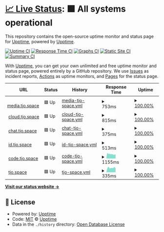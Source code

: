 # [📈 Live Status](https://upptime.tjo.space): <!--live status--> **🟩 All systems operational**

This repository contains the open-source uptime monitor and status page for [Upptime](https://upptime.js.org), powered by [Upptime](https://github.com/upptime/upptime).

[![Uptime CI](https://github.com/upptime/upptime/workflows/Uptime%20CI/badge.svg)](https://github.com/upptime/upptime/actions?query=workflow%3A%22Uptime+CI%22)
[![Response Time CI](https://github.com/upptime/upptime/workflows/Response%20Time%20CI/badge.svg)](https://github.com/upptime/upptime/actions?query=workflow%3A%22Response+Time+CI%22)
[![Graphs CI](https://github.com/upptime/upptime/workflows/Graphs%20CI/badge.svg)](https://github.com/upptime/upptime/actions?query=workflow%3A%22Graphs+CI%22)
[![Static Site CI](https://github.com/upptime/upptime/workflows/Static%20Site%20CI/badge.svg)](https://github.com/upptime/upptime/actions?query=workflow%3A%22Static+Site+CI%22)
[![Summary CI](https://github.com/upptime/upptime/workflows/Summary%20CI/badge.svg)](https://github.com/upptime/upptime/actions?query=workflow%3A%22Summary+CI%22)

With [Upptime](https://upptime.js.org), you can get your own unlimited and free uptime monitor and status page, powered entirely by a GitHub repository. We use [Issues](https://github.com/upptime/upptime/issues) as incident reports, [Actions](https://github.com/upptime/upptime/actions) as uptime monitors, and [Pages](https://upptime.tjo.space) for the status page.

<!--start: status pages-->
<!-- This summary is generated by Upptime (https://github.com/upptime/upptime) -->
<!-- Do not edit this manually, your changes will be overwritten -->
<!-- prettier-ignore -->
| URL | Status | History | Response Time | Uptime |
| --- | ------ | ------- | ------------- | ------ |
| <img alt="" src="https://favicons.githubusercontent.com/media.tjo.space" height="13"> [media.tjo.space](https://media.tjo.space) | 🟩 Up | [media-tjo-space.yml](https://github.com/tjo-space/upptime/commits/HEAD/history/media-tjo-space.yml) | <details><summary><img alt="Response time graph" src="./graphs/media-tjo-space/response-time-week.png" height="20"> 753ms</summary><br><a href="https://upptime.tjo.space/history/media-tjo-space"><img alt="Response time 753" src="https://img.shields.io/endpoint?url=https%3A%2F%2Fraw.githubusercontent.com%2Ftjo-space%2Fupptime%2FHEAD%2Fapi%2Fmedia-tjo-space%2Fresponse-time.json"></a><br><a href="https://upptime.tjo.space/history/media-tjo-space"><img alt="24-hour response time 753" src="https://img.shields.io/endpoint?url=https%3A%2F%2Fraw.githubusercontent.com%2Ftjo-space%2Fupptime%2FHEAD%2Fapi%2Fmedia-tjo-space%2Fresponse-time-day.json"></a><br><a href="https://upptime.tjo.space/history/media-tjo-space"><img alt="7-day response time 753" src="https://img.shields.io/endpoint?url=https%3A%2F%2Fraw.githubusercontent.com%2Ftjo-space%2Fupptime%2FHEAD%2Fapi%2Fmedia-tjo-space%2Fresponse-time-week.json"></a><br><a href="https://upptime.tjo.space/history/media-tjo-space"><img alt="30-day response time 753" src="https://img.shields.io/endpoint?url=https%3A%2F%2Fraw.githubusercontent.com%2Ftjo-space%2Fupptime%2FHEAD%2Fapi%2Fmedia-tjo-space%2Fresponse-time-month.json"></a><br><a href="https://upptime.tjo.space/history/media-tjo-space"><img alt="1-year response time 753" src="https://img.shields.io/endpoint?url=https%3A%2F%2Fraw.githubusercontent.com%2Ftjo-space%2Fupptime%2FHEAD%2Fapi%2Fmedia-tjo-space%2Fresponse-time-year.json"></a></details> | <details><summary><a href="https://upptime.tjo.space/history/media-tjo-space">100.00%</a></summary><a href="https://upptime.tjo.space/history/media-tjo-space"><img alt="All-time uptime 100.00%" src="https://img.shields.io/endpoint?url=https%3A%2F%2Fraw.githubusercontent.com%2Ftjo-space%2Fupptime%2FHEAD%2Fapi%2Fmedia-tjo-space%2Fuptime.json"></a><br><a href="https://upptime.tjo.space/history/media-tjo-space"><img alt="24-hour uptime 100.00%" src="https://img.shields.io/endpoint?url=https%3A%2F%2Fraw.githubusercontent.com%2Ftjo-space%2Fupptime%2FHEAD%2Fapi%2Fmedia-tjo-space%2Fuptime-day.json"></a><br><a href="https://upptime.tjo.space/history/media-tjo-space"><img alt="7-day uptime 100.00%" src="https://img.shields.io/endpoint?url=https%3A%2F%2Fraw.githubusercontent.com%2Ftjo-space%2Fupptime%2FHEAD%2Fapi%2Fmedia-tjo-space%2Fuptime-week.json"></a><br><a href="https://upptime.tjo.space/history/media-tjo-space"><img alt="30-day uptime 100.00%" src="https://img.shields.io/endpoint?url=https%3A%2F%2Fraw.githubusercontent.com%2Ftjo-space%2Fupptime%2FHEAD%2Fapi%2Fmedia-tjo-space%2Fuptime-month.json"></a><br><a href="https://upptime.tjo.space/history/media-tjo-space"><img alt="1-year uptime 100.00%" src="https://img.shields.io/endpoint?url=https%3A%2F%2Fraw.githubusercontent.com%2Ftjo-space%2Fupptime%2FHEAD%2Fapi%2Fmedia-tjo-space%2Fuptime-year.json"></a></details>
| <img alt="" src="https://favicons.githubusercontent.com/cloud.tjo.space" height="13"> [cloud.tjo.space](https://cloud.tjo.space) | 🟩 Up | [cloud-tjo-space.yml](https://github.com/tjo-space/upptime/commits/HEAD/history/cloud-tjo-space.yml) | <details><summary><img alt="Response time graph" src="./graphs/cloud-tjo-space/response-time-week.png" height="20"> 815ms</summary><br><a href="https://upptime.tjo.space/history/cloud-tjo-space"><img alt="Response time 815" src="https://img.shields.io/endpoint?url=https%3A%2F%2Fraw.githubusercontent.com%2Ftjo-space%2Fupptime%2FHEAD%2Fapi%2Fcloud-tjo-space%2Fresponse-time.json"></a><br><a href="https://upptime.tjo.space/history/cloud-tjo-space"><img alt="24-hour response time 815" src="https://img.shields.io/endpoint?url=https%3A%2F%2Fraw.githubusercontent.com%2Ftjo-space%2Fupptime%2FHEAD%2Fapi%2Fcloud-tjo-space%2Fresponse-time-day.json"></a><br><a href="https://upptime.tjo.space/history/cloud-tjo-space"><img alt="7-day response time 815" src="https://img.shields.io/endpoint?url=https%3A%2F%2Fraw.githubusercontent.com%2Ftjo-space%2Fupptime%2FHEAD%2Fapi%2Fcloud-tjo-space%2Fresponse-time-week.json"></a><br><a href="https://upptime.tjo.space/history/cloud-tjo-space"><img alt="30-day response time 815" src="https://img.shields.io/endpoint?url=https%3A%2F%2Fraw.githubusercontent.com%2Ftjo-space%2Fupptime%2FHEAD%2Fapi%2Fcloud-tjo-space%2Fresponse-time-month.json"></a><br><a href="https://upptime.tjo.space/history/cloud-tjo-space"><img alt="1-year response time 815" src="https://img.shields.io/endpoint?url=https%3A%2F%2Fraw.githubusercontent.com%2Ftjo-space%2Fupptime%2FHEAD%2Fapi%2Fcloud-tjo-space%2Fresponse-time-year.json"></a></details> | <details><summary><a href="https://upptime.tjo.space/history/cloud-tjo-space">100.00%</a></summary><a href="https://upptime.tjo.space/history/cloud-tjo-space"><img alt="All-time uptime 100.00%" src="https://img.shields.io/endpoint?url=https%3A%2F%2Fraw.githubusercontent.com%2Ftjo-space%2Fupptime%2FHEAD%2Fapi%2Fcloud-tjo-space%2Fuptime.json"></a><br><a href="https://upptime.tjo.space/history/cloud-tjo-space"><img alt="24-hour uptime 100.00%" src="https://img.shields.io/endpoint?url=https%3A%2F%2Fraw.githubusercontent.com%2Ftjo-space%2Fupptime%2FHEAD%2Fapi%2Fcloud-tjo-space%2Fuptime-day.json"></a><br><a href="https://upptime.tjo.space/history/cloud-tjo-space"><img alt="7-day uptime 100.00%" src="https://img.shields.io/endpoint?url=https%3A%2F%2Fraw.githubusercontent.com%2Ftjo-space%2Fupptime%2FHEAD%2Fapi%2Fcloud-tjo-space%2Fuptime-week.json"></a><br><a href="https://upptime.tjo.space/history/cloud-tjo-space"><img alt="30-day uptime 100.00%" src="https://img.shields.io/endpoint?url=https%3A%2F%2Fraw.githubusercontent.com%2Ftjo-space%2Fupptime%2FHEAD%2Fapi%2Fcloud-tjo-space%2Fuptime-month.json"></a><br><a href="https://upptime.tjo.space/history/cloud-tjo-space"><img alt="1-year uptime 100.00%" src="https://img.shields.io/endpoint?url=https%3A%2F%2Fraw.githubusercontent.com%2Ftjo-space%2Fupptime%2FHEAD%2Fapi%2Fcloud-tjo-space%2Fuptime-year.json"></a></details>
| <img alt="" src="https://favicons.githubusercontent.com/chat.tjo.space" height="13"> [chat.tjo.space](https://chat.tjo.space) | 🟩 Up | [chat-tjo-space.yml](https://github.com/tjo-space/upptime/commits/HEAD/history/chat-tjo-space.yml) | <details><summary><img alt="Response time graph" src="./graphs/chat-tjo-space/response-time-week.png" height="20"> 375ms</summary><br><a href="https://upptime.tjo.space/history/chat-tjo-space"><img alt="Response time 375" src="https://img.shields.io/endpoint?url=https%3A%2F%2Fraw.githubusercontent.com%2Ftjo-space%2Fupptime%2FHEAD%2Fapi%2Fchat-tjo-space%2Fresponse-time.json"></a><br><a href="https://upptime.tjo.space/history/chat-tjo-space"><img alt="24-hour response time 375" src="https://img.shields.io/endpoint?url=https%3A%2F%2Fraw.githubusercontent.com%2Ftjo-space%2Fupptime%2FHEAD%2Fapi%2Fchat-tjo-space%2Fresponse-time-day.json"></a><br><a href="https://upptime.tjo.space/history/chat-tjo-space"><img alt="7-day response time 375" src="https://img.shields.io/endpoint?url=https%3A%2F%2Fraw.githubusercontent.com%2Ftjo-space%2Fupptime%2FHEAD%2Fapi%2Fchat-tjo-space%2Fresponse-time-week.json"></a><br><a href="https://upptime.tjo.space/history/chat-tjo-space"><img alt="30-day response time 375" src="https://img.shields.io/endpoint?url=https%3A%2F%2Fraw.githubusercontent.com%2Ftjo-space%2Fupptime%2FHEAD%2Fapi%2Fchat-tjo-space%2Fresponse-time-month.json"></a><br><a href="https://upptime.tjo.space/history/chat-tjo-space"><img alt="1-year response time 375" src="https://img.shields.io/endpoint?url=https%3A%2F%2Fraw.githubusercontent.com%2Ftjo-space%2Fupptime%2FHEAD%2Fapi%2Fchat-tjo-space%2Fresponse-time-year.json"></a></details> | <details><summary><a href="https://upptime.tjo.space/history/chat-tjo-space">100.00%</a></summary><a href="https://upptime.tjo.space/history/chat-tjo-space"><img alt="All-time uptime 100.00%" src="https://img.shields.io/endpoint?url=https%3A%2F%2Fraw.githubusercontent.com%2Ftjo-space%2Fupptime%2FHEAD%2Fapi%2Fchat-tjo-space%2Fuptime.json"></a><br><a href="https://upptime.tjo.space/history/chat-tjo-space"><img alt="24-hour uptime 100.00%" src="https://img.shields.io/endpoint?url=https%3A%2F%2Fraw.githubusercontent.com%2Ftjo-space%2Fupptime%2FHEAD%2Fapi%2Fchat-tjo-space%2Fuptime-day.json"></a><br><a href="https://upptime.tjo.space/history/chat-tjo-space"><img alt="7-day uptime 100.00%" src="https://img.shields.io/endpoint?url=https%3A%2F%2Fraw.githubusercontent.com%2Ftjo-space%2Fupptime%2FHEAD%2Fapi%2Fchat-tjo-space%2Fuptime-week.json"></a><br><a href="https://upptime.tjo.space/history/chat-tjo-space"><img alt="30-day uptime 100.00%" src="https://img.shields.io/endpoint?url=https%3A%2F%2Fraw.githubusercontent.com%2Ftjo-space%2Fupptime%2FHEAD%2Fapi%2Fchat-tjo-space%2Fuptime-month.json"></a><br><a href="https://upptime.tjo.space/history/chat-tjo-space"><img alt="1-year uptime 100.00%" src="https://img.shields.io/endpoint?url=https%3A%2F%2Fraw.githubusercontent.com%2Ftjo-space%2Fupptime%2FHEAD%2Fapi%2Fchat-tjo-space%2Fuptime-year.json"></a></details>
| <img alt="" src="https://favicons.githubusercontent.com/id.tjo.space" height="13"> [id.tjo.space](https://id.tjo.space) | 🟩 Up | [id-tjo-space.yml](https://github.com/tjo-space/upptime/commits/HEAD/history/id-tjo-space.yml) | <details><summary><img alt="Response time graph" src="./graphs/id-tjo-space/response-time-week.png" height="20"> 513ms</summary><br><a href="https://upptime.tjo.space/history/id-tjo-space"><img alt="Response time 513" src="https://img.shields.io/endpoint?url=https%3A%2F%2Fraw.githubusercontent.com%2Ftjo-space%2Fupptime%2FHEAD%2Fapi%2Fid-tjo-space%2Fresponse-time.json"></a><br><a href="https://upptime.tjo.space/history/id-tjo-space"><img alt="24-hour response time 513" src="https://img.shields.io/endpoint?url=https%3A%2F%2Fraw.githubusercontent.com%2Ftjo-space%2Fupptime%2FHEAD%2Fapi%2Fid-tjo-space%2Fresponse-time-day.json"></a><br><a href="https://upptime.tjo.space/history/id-tjo-space"><img alt="7-day response time 513" src="https://img.shields.io/endpoint?url=https%3A%2F%2Fraw.githubusercontent.com%2Ftjo-space%2Fupptime%2FHEAD%2Fapi%2Fid-tjo-space%2Fresponse-time-week.json"></a><br><a href="https://upptime.tjo.space/history/id-tjo-space"><img alt="30-day response time 513" src="https://img.shields.io/endpoint?url=https%3A%2F%2Fraw.githubusercontent.com%2Ftjo-space%2Fupptime%2FHEAD%2Fapi%2Fid-tjo-space%2Fresponse-time-month.json"></a><br><a href="https://upptime.tjo.space/history/id-tjo-space"><img alt="1-year response time 513" src="https://img.shields.io/endpoint?url=https%3A%2F%2Fraw.githubusercontent.com%2Ftjo-space%2Fupptime%2FHEAD%2Fapi%2Fid-tjo-space%2Fresponse-time-year.json"></a></details> | <details><summary><a href="https://upptime.tjo.space/history/id-tjo-space">100.00%</a></summary><a href="https://upptime.tjo.space/history/id-tjo-space"><img alt="All-time uptime 100.00%" src="https://img.shields.io/endpoint?url=https%3A%2F%2Fraw.githubusercontent.com%2Ftjo-space%2Fupptime%2FHEAD%2Fapi%2Fid-tjo-space%2Fuptime.json"></a><br><a href="https://upptime.tjo.space/history/id-tjo-space"><img alt="24-hour uptime 100.00%" src="https://img.shields.io/endpoint?url=https%3A%2F%2Fraw.githubusercontent.com%2Ftjo-space%2Fupptime%2FHEAD%2Fapi%2Fid-tjo-space%2Fuptime-day.json"></a><br><a href="https://upptime.tjo.space/history/id-tjo-space"><img alt="7-day uptime 100.00%" src="https://img.shields.io/endpoint?url=https%3A%2F%2Fraw.githubusercontent.com%2Ftjo-space%2Fupptime%2FHEAD%2Fapi%2Fid-tjo-space%2Fuptime-week.json"></a><br><a href="https://upptime.tjo.space/history/id-tjo-space"><img alt="30-day uptime 100.00%" src="https://img.shields.io/endpoint?url=https%3A%2F%2Fraw.githubusercontent.com%2Ftjo-space%2Fupptime%2FHEAD%2Fapi%2Fid-tjo-space%2Fuptime-month.json"></a><br><a href="https://upptime.tjo.space/history/id-tjo-space"><img alt="1-year uptime 100.00%" src="https://img.shields.io/endpoint?url=https%3A%2F%2Fraw.githubusercontent.com%2Ftjo-space%2Fupptime%2FHEAD%2Fapi%2Fid-tjo-space%2Fuptime-year.json"></a></details>
| <img alt="" src="https://favicons.githubusercontent.com/code.tjo.space" height="13"> [code.tjo.space](https://code.tjo.space) | 🟩 Up | [code-tjo-space.yml](https://github.com/tjo-space/upptime/commits/HEAD/history/code-tjo-space.yml) | <details><summary><img alt="Response time graph" src="./graphs/code-tjo-space/response-time-week.png" height="20"> 1155ms</summary><br><a href="https://upptime.tjo.space/history/code-tjo-space"><img alt="Response time 1155" src="https://img.shields.io/endpoint?url=https%3A%2F%2Fraw.githubusercontent.com%2Ftjo-space%2Fupptime%2FHEAD%2Fapi%2Fcode-tjo-space%2Fresponse-time.json"></a><br><a href="https://upptime.tjo.space/history/code-tjo-space"><img alt="24-hour response time 1155" src="https://img.shields.io/endpoint?url=https%3A%2F%2Fraw.githubusercontent.com%2Ftjo-space%2Fupptime%2FHEAD%2Fapi%2Fcode-tjo-space%2Fresponse-time-day.json"></a><br><a href="https://upptime.tjo.space/history/code-tjo-space"><img alt="7-day response time 1155" src="https://img.shields.io/endpoint?url=https%3A%2F%2Fraw.githubusercontent.com%2Ftjo-space%2Fupptime%2FHEAD%2Fapi%2Fcode-tjo-space%2Fresponse-time-week.json"></a><br><a href="https://upptime.tjo.space/history/code-tjo-space"><img alt="30-day response time 1155" src="https://img.shields.io/endpoint?url=https%3A%2F%2Fraw.githubusercontent.com%2Ftjo-space%2Fupptime%2FHEAD%2Fapi%2Fcode-tjo-space%2Fresponse-time-month.json"></a><br><a href="https://upptime.tjo.space/history/code-tjo-space"><img alt="1-year response time 1155" src="https://img.shields.io/endpoint?url=https%3A%2F%2Fraw.githubusercontent.com%2Ftjo-space%2Fupptime%2FHEAD%2Fapi%2Fcode-tjo-space%2Fresponse-time-year.json"></a></details> | <details><summary><a href="https://upptime.tjo.space/history/code-tjo-space">100.00%</a></summary><a href="https://upptime.tjo.space/history/code-tjo-space"><img alt="All-time uptime 100.00%" src="https://img.shields.io/endpoint?url=https%3A%2F%2Fraw.githubusercontent.com%2Ftjo-space%2Fupptime%2FHEAD%2Fapi%2Fcode-tjo-space%2Fuptime.json"></a><br><a href="https://upptime.tjo.space/history/code-tjo-space"><img alt="24-hour uptime 100.00%" src="https://img.shields.io/endpoint?url=https%3A%2F%2Fraw.githubusercontent.com%2Ftjo-space%2Fupptime%2FHEAD%2Fapi%2Fcode-tjo-space%2Fuptime-day.json"></a><br><a href="https://upptime.tjo.space/history/code-tjo-space"><img alt="7-day uptime 100.00%" src="https://img.shields.io/endpoint?url=https%3A%2F%2Fraw.githubusercontent.com%2Ftjo-space%2Fupptime%2FHEAD%2Fapi%2Fcode-tjo-space%2Fuptime-week.json"></a><br><a href="https://upptime.tjo.space/history/code-tjo-space"><img alt="30-day uptime 100.00%" src="https://img.shields.io/endpoint?url=https%3A%2F%2Fraw.githubusercontent.com%2Ftjo-space%2Fupptime%2FHEAD%2Fapi%2Fcode-tjo-space%2Fuptime-month.json"></a><br><a href="https://upptime.tjo.space/history/code-tjo-space"><img alt="1-year uptime 100.00%" src="https://img.shields.io/endpoint?url=https%3A%2F%2Fraw.githubusercontent.com%2Ftjo-space%2Fupptime%2FHEAD%2Fapi%2Fcode-tjo-space%2Fuptime-year.json"></a></details>
| <img alt="" src="https://favicons.githubusercontent.com/tjo.space" height="13"> [tjo.space](https://tjo.space) | 🟩 Up | [tjo-space.yml](https://github.com/tjo-space/upptime/commits/HEAD/history/tjo-space.yml) | <details><summary><img alt="Response time graph" src="./graphs/tjo-space/response-time-week.png" height="20"> 335ms</summary><br><a href="https://upptime.tjo.space/history/tjo-space"><img alt="Response time 335" src="https://img.shields.io/endpoint?url=https%3A%2F%2Fraw.githubusercontent.com%2Ftjo-space%2Fupptime%2FHEAD%2Fapi%2Ftjo-space%2Fresponse-time.json"></a><br><a href="https://upptime.tjo.space/history/tjo-space"><img alt="24-hour response time 335" src="https://img.shields.io/endpoint?url=https%3A%2F%2Fraw.githubusercontent.com%2Ftjo-space%2Fupptime%2FHEAD%2Fapi%2Ftjo-space%2Fresponse-time-day.json"></a><br><a href="https://upptime.tjo.space/history/tjo-space"><img alt="7-day response time 335" src="https://img.shields.io/endpoint?url=https%3A%2F%2Fraw.githubusercontent.com%2Ftjo-space%2Fupptime%2FHEAD%2Fapi%2Ftjo-space%2Fresponse-time-week.json"></a><br><a href="https://upptime.tjo.space/history/tjo-space"><img alt="30-day response time 335" src="https://img.shields.io/endpoint?url=https%3A%2F%2Fraw.githubusercontent.com%2Ftjo-space%2Fupptime%2FHEAD%2Fapi%2Ftjo-space%2Fresponse-time-month.json"></a><br><a href="https://upptime.tjo.space/history/tjo-space"><img alt="1-year response time 335" src="https://img.shields.io/endpoint?url=https%3A%2F%2Fraw.githubusercontent.com%2Ftjo-space%2Fupptime%2FHEAD%2Fapi%2Ftjo-space%2Fresponse-time-year.json"></a></details> | <details><summary><a href="https://upptime.tjo.space/history/tjo-space">100.00%</a></summary><a href="https://upptime.tjo.space/history/tjo-space"><img alt="All-time uptime 100.00%" src="https://img.shields.io/endpoint?url=https%3A%2F%2Fraw.githubusercontent.com%2Ftjo-space%2Fupptime%2FHEAD%2Fapi%2Ftjo-space%2Fuptime.json"></a><br><a href="https://upptime.tjo.space/history/tjo-space"><img alt="24-hour uptime 100.00%" src="https://img.shields.io/endpoint?url=https%3A%2F%2Fraw.githubusercontent.com%2Ftjo-space%2Fupptime%2FHEAD%2Fapi%2Ftjo-space%2Fuptime-day.json"></a><br><a href="https://upptime.tjo.space/history/tjo-space"><img alt="7-day uptime 100.00%" src="https://img.shields.io/endpoint?url=https%3A%2F%2Fraw.githubusercontent.com%2Ftjo-space%2Fupptime%2FHEAD%2Fapi%2Ftjo-space%2Fuptime-week.json"></a><br><a href="https://upptime.tjo.space/history/tjo-space"><img alt="30-day uptime 100.00%" src="https://img.shields.io/endpoint?url=https%3A%2F%2Fraw.githubusercontent.com%2Ftjo-space%2Fupptime%2FHEAD%2Fapi%2Ftjo-space%2Fuptime-month.json"></a><br><a href="https://upptime.tjo.space/history/tjo-space"><img alt="1-year uptime 100.00%" src="https://img.shields.io/endpoint?url=https%3A%2F%2Fraw.githubusercontent.com%2Ftjo-space%2Fupptime%2FHEAD%2Fapi%2Ftjo-space%2Fuptime-year.json"></a></details>

<!--end: status pages-->

[**Visit our status website →**](https://upptime.tjo.space)

## 📄 License

- Powered by: [Upptime](https://github.com/upptime/upptime)
- Code: [MIT](./LICENSE) © [Upptime](https://upptime.js.org)
- Data in the `./history` directory: [Open Database License](https://opendatacommons.org/licenses/odbl/1-0/)
